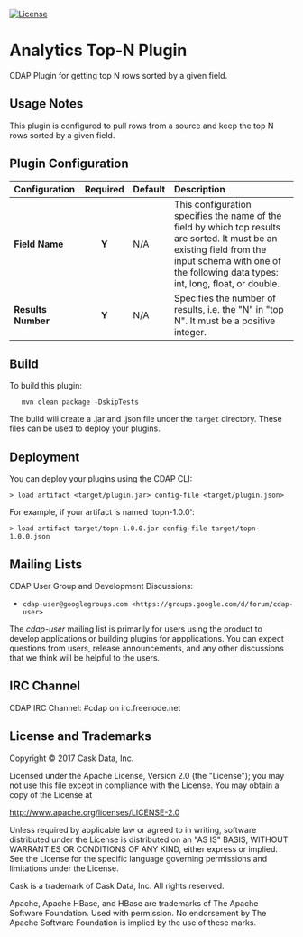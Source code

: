 [![License](https://img.shields.io/badge/License-Apache%202.0-blue.svg)](https://opensource.org/licenses/Apache-2.0)

Analytics Top-N Plugin
==========

CDAP Plugin for getting top N rows sorted by a given field.

Usage Notes
-----------

This plugin is configured to pull rows from a source and keep the top N rows sorted by a given field.

Plugin Configuration
---------------------

| Configuration | Required | Default | Description |
| :------------ | :------: | :----- | :---------- |
| **Field Name** | **Y** | N/A | This configuration specifies the name of the field by which top results are sorted. It must be an existing field from the input schema with one of the following data types: int, long, float, or double.
| **Results Number** | **Y** | N/A | Specifies the number of results, i.e. the "N" in "top N". It must be a positive integer.


Build
-----
To build this plugin:

```
   mvn clean package -DskipTests
```    

The build will create a .jar and .json file under the ``target`` directory.
These files can be used to deploy your plugins.

Deployment
----------
You can deploy your plugins using the CDAP CLI:

    > load artifact <target/plugin.jar> config-file <target/plugin.json>

For example, if your artifact is named 'topn-1.0.0':

    > load artifact target/topn-1.0.0.jar config-file target/topn-1.0.0.json
    
## Mailing Lists

CDAP User Group and Development Discussions:

* `cdap-user@googlegroups.com <https://groups.google.com/d/forum/cdap-user>`

The *cdap-user* mailing list is primarily for users using the product to develop
applications or building plugins for appplications. You can expect questions from 
users, release announcements, and any other discussions that we think will be helpful 
to the users.

## IRC Channel

CDAP IRC Channel: #cdap on irc.freenode.net


## License and Trademarks

Copyright © 2017 Cask Data, Inc.

Licensed under the Apache License, Version 2.0 (the "License"); you may not use this file except
in compliance with the License. You may obtain a copy of the License at

http://www.apache.org/licenses/LICENSE-2.0

Unless required by applicable law or agreed to in writing, software distributed under the 
License is distributed on an "AS IS" BASIS, WITHOUT WARRANTIES OR CONDITIONS OF ANY KIND, 
either express or implied. See the License for the specific language governing permissions 
and limitations under the License.

Cask is a trademark of Cask Data, Inc. All rights reserved.

Apache, Apache HBase, and HBase are trademarks of The Apache Software Foundation. Used with
permission. No endorsement by The Apache Software Foundation is implied by the use of these marks.    